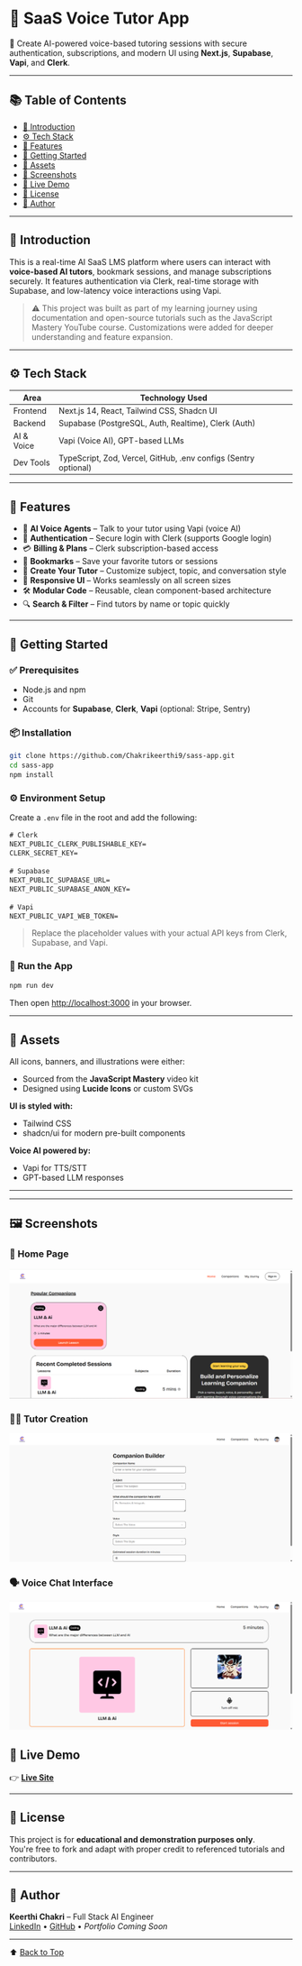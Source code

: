 
# 🧠 SaaS Voice Tutor App

🎯 Create AI-powered voice-based tutoring sessions with secure authentication, subscriptions, and modern UI using **Next.js**, **Supabase**, **Vapi**, and **Clerk**.

---

## 📚 Table of Contents

- [🤖 Introduction](#-introduction)
- [⚙️ Tech Stack](#-tech-stack)
- [🔋 Features](#-features)
- [🚀 Getting Started](#-getting-started)
- [🔗 Assets](#-assets)
- [🌄 Screenshots](#-Screenshots)
- [🧪 Live Demo](#-live-demo)
- [📌 License](#-license)
- [👤 Author](#-author)

---

## 🤖 Introduction

This is a real-time AI SaaS LMS platform where users can interact with **voice-based AI tutors**, bookmark sessions, and manage subscriptions securely. It features authentication via Clerk, real-time storage with Supabase, and low-latency voice interactions using Vapi.

> ⚠️ This project was built as part of my learning journey using documentation and open-source tutorials such as the JavaScript Mastery YouTube course. Customizations were added for deeper understanding and feature expansion.

---

## ⚙️ Tech Stack

| Area        | Technology Used                                                                 |
|-------------|----------------------------------------------------------------------------------|
| Frontend    | Next.js 14, React, Tailwind CSS, Shadcn UI                                       |
| Backend     | Supabase (PostgreSQL, Auth, Realtime), Clerk (Auth)                              |
| AI & Voice  | Vapi (Voice AI), GPT-based LLMs                                                  |
| Dev Tools   | TypeScript, Zod, Vercel, GitHub, .env configs (Sentry optional)                  |

---

## 🔋 Features

- 🎤 **AI Voice Agents** – Talk to your tutor using Vapi (voice AI)
- 🔐 **Authentication** – Secure login with Clerk (supports Google login)
- 💳 **Billing & Plans** – Clerk subscription-based access
- 📌 **Bookmarks** – Save your favorite tutors or sessions
- 🎯 **Create Your Tutor** – Customize subject, topic, and conversation style
- 📱 **Responsive UI** – Works seamlessly on all screen sizes
- 🛠 **Modular Code** – Reusable, clean component-based architecture
- 🔍 **Search & Filter** – Find tutors by name or topic quickly

---

## 🚀 Getting Started

### ✅ Prerequisites

- Node.js and npm
- Git
- Accounts for **Supabase**, **Clerk**, **Vapi** (optional: Stripe, Sentry)

### 📦 Installation

```bash
git clone https://github.com/Chakrikeerthi9/sass-app.git
cd sass-app
npm install
```

### ⚙️ Environment Setup

Create a `.env` file in the root and add the following:

```env
# Clerk
NEXT_PUBLIC_CLERK_PUBLISHABLE_KEY=
CLERK_SECRET_KEY=

# Supabase
NEXT_PUBLIC_SUPABASE_URL=
NEXT_PUBLIC_SUPABASE_ANON_KEY=

# Vapi
NEXT_PUBLIC_VAPI_WEB_TOKEN=
```

> Replace the placeholder values with your actual API keys from Clerk, Supabase, and Vapi.

### 🏃 Run the App

```bash
npm run dev
```

Then open [http://localhost:3000](http://localhost:3000) in your browser.

---

## 🔗 Assets

All icons, banners, and illustrations were either:

- Sourced from the **JavaScript Mastery** video kit
- Designed using **Lucide Icons** or custom SVGs

**UI is styled with:**

- Tailwind CSS  
- shadcn/ui for modern pre-built components

**Voice AI powered by:**

- Vapi for TTS/STT  
- GPT-based LLM responses

---

---

## 🖼️ Screenshots

### 🎯 Home Page
![Home Page](./public/images/Home.png)

### 🧑‍🏫 Tutor Creation
![Tutor Creation](./public/images/CompanionCreate.png)

### 🗣️ Voice Chat Interface
![Voice Chat](./public/images/TutorInterface.png)


## 🧪 Live Demo

👉 [**Live Site**](https://sass-app-indol.vercel.app/)

---

## 📌 License

This project is for **educational and demonstration purposes only**.  
You're free to fork and adapt with proper credit to referenced tutorials and contributors.

---

## 👤 Author

**Keerthi Chakri** – Full Stack AI Engineer  
[LinkedIn](https://www.linkedin.com/in/chakri-keerthi-66246633b) • [GitHub](https://github.com/Chakrikeerthi9) • *Portfolio Coming Soon*

---

⬆️ [Back to Top](#-saas-voice-tutor-app)
